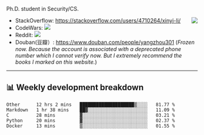 Ph.D. student in Security/CS.

<img align="right" src="https://github-readme-stats.vercel.app/api?username=li-xin-yi&count_private=true&show_icons=true&hide_title=true&theme=tokyonight" />

- StackOverflow: https://stackoverflow.com/users/4710264/xinyi-li/
- CodeWars: [![](https://www.codewars.com/users/xy-li/badges/micro)](https://www.codewars.com/users/xy-li/)
- Reddit: [![](https://img.shields.io/reddit/user-karma/combined/xy-li?style=social)](https://www.reddit.com/user/xy-li/)
- Douban(豆瓣）: https://www.douban.com/people/yangzhou301  (*Frozen now. Because the account is associated with a deprecated phone number which I cannot verify now. But I extremely recommend the books I marked on this website.*)

---

## 📊 Weekly development breakdown

<!--START_SECTION:waka-->
```text
Other      12 hrs 2 mins   ████████████████████▒░░░░   81.77 % 
Markdown   1 hr 38 mins    ██▓░░░░░░░░░░░░░░░░░░░░░░   11.09 % 
C          28 mins         ▓░░░░░░░░░░░░░░░░░░░░░░░░   03.21 % 
Python     20 mins         ▓░░░░░░░░░░░░░░░░░░░░░░░░   02.37 % 
Docker     13 mins         ▒░░░░░░░░░░░░░░░░░░░░░░░░   01.55 % 
```
<!--END_SECTION:waka-->
